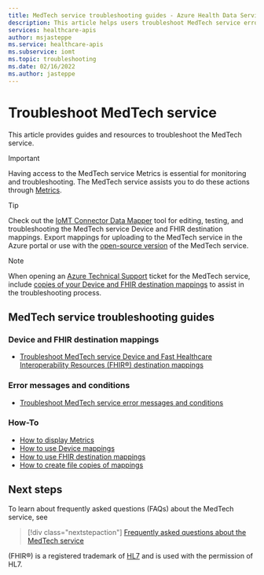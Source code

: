 ```yaml
---
title: MedTech service troubleshooting guides - Azure Health Data Services
description: This article helps users troubleshoot MedTech service error messages and conditions and provides fixes.
services: healthcare-apis
author: msjasteppe
ms.service: healthcare-apis
ms.subservice: iomt
ms.topic: troubleshooting
ms.date: 02/16/2022
ms.author: jasteppe
---
```

# Troubleshoot MedTech service

This article provides guides and resources to troubleshoot the MedTech service.

> [!IMPORTANT]
> Having access to the MedTech service Metrics is essential for monitoring and troubleshooting.  The MedTech service assists you to do these actions through [Metrics](./how-to-display-metrics.md).

> [!TIP]
> Check out the [IoMT Connector Data Mapper](https://github.com/microsoft/iomt-fhir/tree/master/tools/data-mapper) tool for editing, testing, and troubleshooting the MedTech service Device and FHIR destination mappings. Export mappings for uploading to the MedTech service in the Azure portal or use with the [open-source version](https://github.com/microsoft/iomt-fhir) of the MedTech service.

> [!NOTE]
> When opening an [Azure Technical Support](https://azure.microsoft.com/support/create-ticket/) ticket for the MedTech service, include [copies of your Device and FHIR destination mappings](./how-to-create-mappings-copies.md) to assist in the troubleshooting process.

## MedTech service troubleshooting guides

### Device and FHIR destination mappings

* [Troubleshoot MedTech service Device and Fast Healthcare Interoperability Resources (FHIR&#174;) destination mappings](./iot-troubleshoot-mappings.md)

### Error messages and conditions

* [Troubleshoot MedTech service error messages and conditions](./iot-troubleshoot-error-messages-and-conditions.md)

### How-To
* [How to display Metrics](./how-to-display-metrics.md)
* [How to use Device mappings](./how-to-use-device-mappings.md)
* [How to use FHIR destination mappings](./how-to-use-fhir-mappings.md)
* [How to create file copies of mappings](./how-to-create-mappings-copies.md)

## Next steps
To learn about frequently asked questions (FAQs) about the MedTech service, see

>[!div class="nextstepaction"]
>[Frequently asked questions about the MedTech service](iot-connector-faqs.md)

(FHIR&#174;) is a registered trademark of [HL7](https://hl7.org/fhir/) and is used with the permission of HL7.
